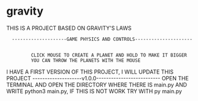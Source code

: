 # gravity
THIS IS A PROJECT BASED ON GRAVITY'S LAWS

      --------------------GAME PHYSICS AND CONTROLS---------------------


             CLICK MOUSE TO CREATE A PLANET AND HOLD TO MAKE IT BIGGER
             YOU CAN THROW THE PLANETS WITH THE MOUSE
    

I HAVE A FIRST VERSION OF THIS PROJECT, I WILL UPDATE THIS PROJECT 
           --------------------v1.0.0--------------------------
           OPEN THE TERMINAL AND OPEN THE DIRECTORY WHERE THERE IS main.py AND WRITE python3 main.py, IF
           THIS IS NOT WORK TRY WITH py main.py
